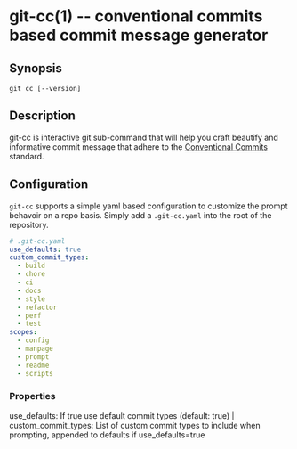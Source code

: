 
git-cc(1) -- conventional commits based commit message generator
================================================================

## Synopsis

`git cc [--version]`

## Description

git-cc is interactive git sub-command that will help you craft beautify and informative commit message that adhere to the [Conventional Commits](https://www.conventionalcommits.org/en/v1.0.0/) standard.

## Configuration

`git-cc` supports a simple yaml based configuration to customize the prompt behavoir on a repo basis. Simply add a `.git-cc.yaml` into the root of the repository.

```yaml
# .git-cc.yaml
use_defaults: true
custom_commit_types: 
  - build
  - chore
  - ci
  - docs
  - style
  - refactor
  - perf
  - test
scopes: 
  - config
  - manpage
  - prompt
  - readme
  - scripts
```

### Properties

use_defaults: If true use default commit types (default: true)                       |
custom_commit_types: List of custom commit types to include when prompting, appended to defaults if use_defaults=true
